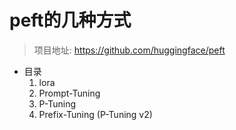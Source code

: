 # peft的几种方式
> 项目地址: https://github.com/huggingface/peft

- 目录
    1. lora
    2. Prompt-Tuning
    3. P-Tuning
    4. Prefix-Tuning (P-Tuning v2)
